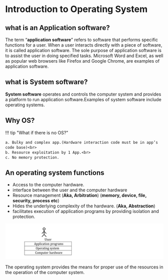 # Introduction to Operating System


## what is an Application software?

The term “**application software**” refers to software that performs specific functions for a user. When a user interacts directly with a piece of software, it is called application software. The sole purpose of application software is to assist the user in doing specified tasks. Microsoft Word and Excel, as well as popular web browsers like Firefox and Google Chrome, are examples of application software.


## what is System software?

**System software** operates and controls the computer system and provides a platform to run application software.Examples of system software include operating systems.


## Why OS?

!!! tip "What if there is no OS?"

    a. Bulky and complex app.(Hardware interaction code must be in app’s code base)<br>
    b. Resource exploitation by 1 App.<br>
    c. No memory protection.

## An operating system functions

- Access to the computer hardware.
- interface between the user and the computer hardware
- Resource management (**Aka, Arbitration**) (**memory, device, file, security, process etc**)
- Hides the underlying complexity of the hardware. (**Aka, Abstraction**)
- facilitates execution of application programs by providing isolation and protection.


![loading...](../images/operating_system/intro.png)


The operating system provides the means for proper use of the resources in the operation of the computer system.

